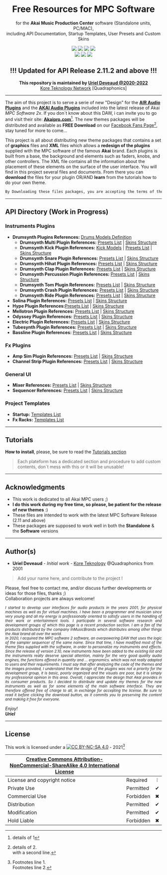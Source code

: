 <h1 align="center">Free Resources for MPC Software</h1>

<p align="center">
  for the <b>Akai Music Production Center</b> software (Standalone units, PC/MAC),<br>including API Documentation, Startup Templates, User Presets and Custom Skins
</p>
<p align="center">
  <img src="https://img.shields.io/badge/License-CC BY NC SA 4.0-lightgrey.svg" /> <img src="https://img.shields.io/badge/Code-XML-blue.svg" /> <img src="https://img.shields.io/badge/Code-JSON-brightgreen.svg" /> <img src="https://img.shields.io/badge/Images-PNG-purple.svg" /> <br><img src="https://img.shields.io/badge/AIR-Plugins-green.svg" /> <img src="https://img.shields.io/badge/AKAI-Plugins-red.svg" /> <img src="https://img.shields.io/badge/Akai-MPC Software v2-yellow.svg" />
</p>
<h2 align="center">!!! Updated for API Release 2.11.2 and above !!!</h2>
<p align="center">
<b>This repository is maintained by <u>Uriel Deveaud @2020-2022</b><br> Kore Teknology Network</u> [Quadraphonics]
</p>

[comment]: <> (This is a comment, it will not be included)

---

The aim of this project is to serve a serie of new "Design" for the [**AIR Audio Plugins**](https://www.airmusictech.com/) and the [**AKAI Audio Plugins**](https://www.akaipro.com) included into the latest release of Akai *MPC Software 2x*. If you don´t know about this DAW, i can invite you to go and visit their site: [**Akaipro.com**](https://www.akaipro.com/mpc-software)[^1]. 
The new themes packages will be distributed and available as **FREE Download** on our [Facebook Fans Page](https://www.facebook.com/groups/2455369201273499)[^2], stay tuned for more to come... 

This project is all about distributing new theme packages that contains a set of **graphics** files and **XML** files which allows a **redesign of the plugins** supplied with the MPC software of the famous **Akai** brand. Each plugins is built from a base, the background and elements such as faders, knobs, and other controllers. The XML file contains all the information about the placement of these elements on the surface of the user interface. You will find in this project several files and documents. From there you can **download** the files for your plugin OR/AND **learn** from the tutorials how to do your own theme.

```diff 
By Downloading these files packages, you are accepting the terms of the CC BY NC SA 4.0 License
```

---

## API Directory (Work in Progress)

### Instruments Plugins

- **Drumsynth Plugins References:** [Drums Models Definition](Plugins%20API%20Documentation/Instruments-API-Drumsynth%20Models.md)
    - **Drumsynth Multi Plugin References:** [Presets List](Plugins%20API%20Documentation/Instruments-API-Drumsynth%20Multi%20Presets.md) | [Skins Structure](Plugins%20API%20Documentation/Instruments-API-Drumsynth%20Multi%20GUI.md)
    - **Drumsynth Kick Plugin References:** [Kick Models]() | [Presets List](Plugins%20API%20Documentation/) | [Skins Structure]()
    - **Drumsynth Snare Plugin References:** [Presets List](Plugins%20API%20Documentation/) | [Skins Structure]()
    - **Drumsynth Hihat Plugin References:** [Presets List](Plugins%20API%20Documentation/) | [Skins Structure]()
    - **Drumsynth Clap Plugin References:** [Presets List](Plugins%20API%20Documentation/) | [Skins Structure]()
    - **Drumsynth Percussion Plugin References:** [Presets List](Plugins%20API%20Documentation/) | [Skins Structure]()
    - **Drumsynth Tom Plugin References:** [Presets List](Plugins%20API%20Documentation/) | [Skins Structure]()
    - **Drumsynth Crash Plugin References:** [Presets List](Plugins%20API%20Documentation/) | [Skins Structure]()
    - **Drumsynth Ride Plugin References:** [Presets List](Plugins%20API%20Documentation/) | [Skins Structure]()
- **Solina Plugin References:** [Presets List](Plugins%20API%20Documentation/) | [Skins Structure](Plugins%20API%20Documentation/Instruments-API-Solina%20GUI.md)
- **Hype Plugin References:**[Presets List](Plugins%20API%20Documentation/) | [Skins Structure](Plugins%20API%20Documentation/Instruments-API-Hype%20GUI.md)
- **Mellotron Plugin References:** [Presets List](Plugins%20API%20Documentation/) | [Skins Structure]()
- **Odyssey Plugin References:** [Presets List](Plugins%20API%20Documentation/) | [Skins Structure]()
- **Electric Plugin References:** [Presets List](Plugins%20API%20Documentation/) | [Skins Structure]()
- **Tubesynth Plugin References:** [Presets List](Plugins%20API%20Documentation/) | [Skins Structure]()
- **Bassline Plugin References:** [Presets List](Plugins%20API%20Documentation/) | [Skins Structure]()

### Fx Plugins

- **Amp Sim Plugin References:** [Presets List](Plugins%20API%20Documentation/Fx-API-Amp%20Sim%20Presets.md) | [Skins Structure]()
- **Channel Strip Plugin References:** [Presets List](Plugins%20API%20Documentation/) | [Skins Structure]()

### General UI

- **Mixer References:** [Presets List]() | [Skins Structure]()
- **Sequencer References:** [Presets List]() | [Skins Structure]()

### Project Templates

- **Startup:** [Templates List]()
- **Fx Racks:** [Templates List]()

---

## Tutorials

**How to install**, please, be sure to read the [Tutorials section](TUTORIALS.md)

> Each plateform has a dedicated section and procedure to add custom contents, don´t mess with this or it will be unusable!


---

## Acknowledgments

* This work is dedicated to all Akai MPC users ;)
* **I do  this work during my free time, so please, be patient for the release of new themes** :)
* These files are intended to work with the latest MPC Software Release (2.11 and above)
* These packages are supposed to work well in both  the **Standalone** & the **Software** versions

---

## Author(s)

* **Uriel Deveaud** - *Initial work* - [Kore Teknology](https://github.com/KoreTeknology) @Quadraphonics from 2001
> Add your name here, and contribute to the project !

Please, feel free to contact me, and/or discuss further developments or ideas for those files, thanks ;)<br/>
Collaboration projects are always welcome!</p>

<p align="justify"><i><sub>I started to develop user interfaces for audio products in the years 2001, for physical machines as well as for virtual machines. I have been a programmer and musician since very young and all my energy is professionally oriented to satisfy users in the handling of their work or entertainment tools. I participate in several software research and development groups of which this page is a recent production section. I am a fan of the products distributed by the company InMusicBrands which distributes among other things the Akai brand all over the world.<br>
In 2020, I acquired the MPC software 2 software, an overpowering DAW that uses the logic of the sampler sequencer of the same name. Since that time, I have modified most of the theme files supplied with the software, in order to personalize my instruments and effects.
Since the release of version 2.10, new instruments have been added to the existing list and the instruments really deserve special attention, mainly for the very good quality audio engines, the functions offered in quantity and ... ergonomics. which was not really adapted to users and their requirements. I must say that after analyzing the code of the themes and the images provided, I understand that the design of the plugins was not a priority for the development group, it is basic, poorly organized and the visuals are poor, but it is simply my professional opinion in this area. Overall, I appreciate the design that Akai provides in its consumer products.
So I decided to distribute and update my themes for the new instruments as well as for some elements of the main software interface. They are therefore offered free of charge to all, in exchange for accepting the license. Be sure to read it before clicking the download button, as it commits you to preserving the content and making it free for everyone.</sub>

Enjoy!<br>
<b>Uriel</b>
</i></p>

---

## License

This work is licensed under a [![CC BY-NC-SA 4.0][cc-by-nc-sa-image]][cc-by-nc-sa] - 2021[^note]

[cc-by-nc-sa]: http://creativecommons.org/licenses/by-nc-sa/4.0/
[cc-by-nc-sa-image]: https://licensebuttons.net/l/by-nc-sa/4.0/88x31.png
[cc-by-nc-sa-shield]: https://img.shields.io/badge/License-CC%20BY--NC--SA%204.0-lightgrey.svg

|[Creative Commons Attribution-NonCommercial-ShareAlike 4.0 International License][cc-by-nc-sa]|||
| ------------------------------------------------- | --------- | :--------: |
| License and copyright notice | Required  | &#10069; |
| Private Use                  | Permitted | &#10004; |
| Commercial Use               | Forbidden | &#10006; |
| Distribution                 | Permitted | &#10004; |
| Modification                 | Permitted | &#10004; |
| Hold Liable                  | Forbidden | &#10006; |







[^1]: details of 1
[^2]: details of 2.  
  with a second line.
[^note]:
    Footnotes line 1.  
    Footnotes line 2.
